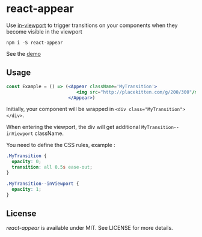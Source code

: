 # react-appear

Use [in-viewport](https://www.npmjs.com/package/in-viewport) to trigger transitions on your components when they become visible in the viewport

`npm i -S react-appear`

See the [demo](http://revolunet.github.io/react-appear)

## Usage

```jsx
const Example = () => (<Appear className='MyTransition'>
                          <img src="http://placekitten.com/g/200/300"/>
                       </Appear>)

```

Initially, your component will be wrapped in `<div class="MyTransition"></div>`.

When entering the viewport, the div will get additional `MyTransition--inViewport` className.

You need to define the CSS rules, example :

```css
.MyTransition {
  opacity: 0;
  transition: all 0.5s ease-out;
}

.MyTransition--inViewport {
  opacity: 1;
}
```

## License

*react-appear* is available under MIT. See LICENSE for more details.

